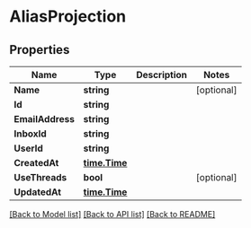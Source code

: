 # AliasProjection

## Properties

Name | Type | Description | Notes
------------ | ------------- | ------------- | -------------
**Name** | **string** |  | [optional] 
**Id** | **string** |  | 
**EmailAddress** | **string** |  | 
**InboxId** | **string** |  | 
**UserId** | **string** |  | 
**CreatedAt** | [**time.Time**](time.Time) |  | 
**UseThreads** | **bool** |  | [optional] 
**UpdatedAt** | [**time.Time**](time.Time) |  | 

[[Back to Model list]](../README#documentation-for-models) [[Back to API list]](../README#documentation-for-api-endpoints) [[Back to README]](../README)


